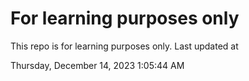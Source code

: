 # For learning purposes only
This repo is for learning purposes only.
Last updated at

Thursday, December 14, 2023 1:05:44 AM

